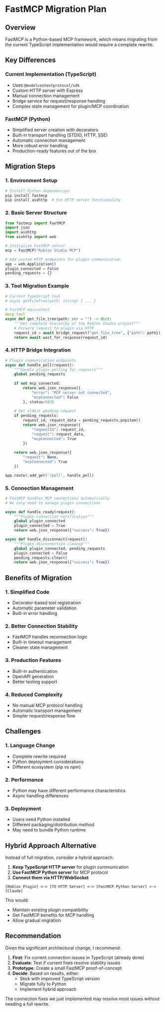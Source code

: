 # FastMCP Migration Plan

## Overview
FastMCP is a Python-based MCP framework, which means migrating from the current TypeScript implementation would require a complete rewrite.

## Key Differences

### Current Implementation (TypeScript)
- Uses `@modelcontextprotocol/sdk` 
- Custom HTTP server with Express
- Manual connection management
- Bridge service for request/response handling
- Complex state management for plugin/MCP coordination

### FastMCP (Python)
- Simplified server creation with decorators
- Built-in transport handling (STDIO, HTTP, SSE)
- Automatic connection management
- More robust error handling
- Production-ready features out of the box

## Migration Steps

### 1. Environment Setup
```bash
# Install Python dependencies
pip install fastmcp
pip install aiohttp  # For HTTP server functionality
```

### 2. Basic Server Structure
```python
from fastmcp import FastMCP
import json
import aiohttp
from aiohttp import web

# Initialize FastMCP server
mcp = FastMCP("Roblox Studio MCP")

# Add custom HTTP endpoints for plugin communication
app = web.Application()
plugin_connected = False
pending_requests = {}
```

### 3. Tool Migration Example
```python
# Current TypeScript tool
# async getFileTree(path: string) { ... }

# FastMCP equivalent
@mcp.tool
async def get_file_tree(path: str = "") -> dict:
    """Get complete hierarchy of the Roblox Studio project"""
    # Forward request to plugin via HTTP
    request_id = await bridge_request("get_file_tree", {"path": path})
    return await wait_for_response(request_id)
```

### 4. HTTP Bridge Integration
```python
# Plugin communication endpoints
async def handle_poll(request):
    """Handle plugin polling for requests"""
    global pending_requests
    
    if not mcp_connected:
        return web.json_response({
            "error": "MCP server not connected",
            "mcpConnected": False
        }, status=503)
    
    # Get oldest pending request
    if pending_requests:
        request_id, request_data = pending_requests.popitem()
        return web.json_response({
            "requestId": request_id,
            "request": request_data,
            "mcpConnected": True
        })
    
    return web.json_response({
        "request": None,
        "mcpConnected": True
    })

app.router.add_get('/poll', handle_poll)
```

### 5. Connection Management
```python
# FastMCP handles MCP connections automatically
# We only need to manage plugin connections

async def handle_ready(request):
    """Plugin connection notification"""
    global plugin_connected
    plugin_connected = True
    return web.json_response({"success": True})

async def handle_disconnect(request):
    """Plugin disconnection cleanup"""
    global plugin_connected, pending_requests
    plugin_connected = False
    pending_requests.clear()
    return web.json_response({"success": True})
```

## Benefits of Migration

### 1. **Simplified Code**
- Decorator-based tool registration
- Automatic parameter validation
- Built-in error handling

### 2. **Better Connection Stability**
- FastMCP handles reconnection logic
- Built-in timeout management
- Cleaner state management

### 3. **Production Features**
- Built-in authentication
- OpenAPI generation
- Better testing support

### 4. **Reduced Complexity**
- No manual MCP protocol handling
- Automatic transport management
- Simpler request/response flow

## Challenges

### 1. **Language Change**
- Complete rewrite required
- Python deployment considerations
- Different ecosystem (pip vs npm)

### 2. **Performance**
- Python may have different performance characteristics
- Async handling differences

### 3. **Deployment**
- Users need Python installed
- Different packaging/distribution method
- May need to bundle Python runtime

## Hybrid Approach Alternative

Instead of full migration, consider a hybrid approach:

1. **Keep TypeScript HTTP server** for plugin communication
2. **Use FastMCP Python server** for MCP protocol
3. **Connect them via HTTP/WebSocket**

```
[Roblox Plugin] <-> [TS HTTP Server] <-> [FastMCP Python Server] <-> [Claude]
```

This would:
- Maintain existing plugin compatibility
- Get FastMCP benefits for MCP handling
- Allow gradual migration

## Recommendation

Given the significant architectural change, I recommend:

1. **First**: Fix current connection issues in TypeScript (already done)
2. **Evaluate**: Test if current fixes resolve stability issues
3. **Prototype**: Create a small FastMCP proof-of-concept
4. **Decide**: Based on results, either:
   - Stick with improved TypeScript version
   - Migrate fully to Python
   - Implement hybrid approach

The connection fixes we just implemented may resolve most issues without needing a full rewrite.